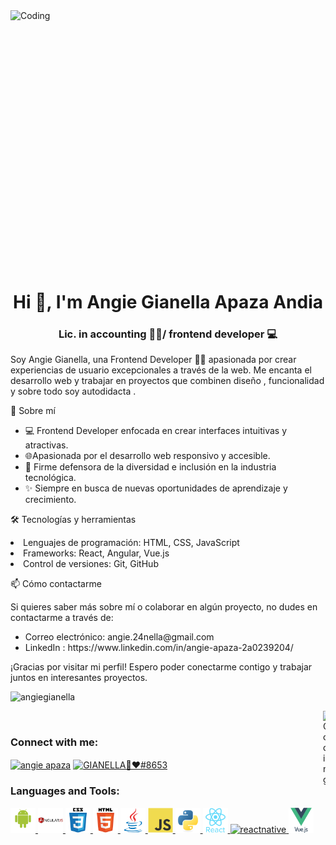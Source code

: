 <img align="right" alt="Coding" src="https://reutersinstitute.politics.ox.ac.uk/sites/default/files/2023-01/midjourney_2.jpg" width="1000" height="450"  img>
<h1 align="center">Hi 👋, I'm Angie Gianella Apaza Andia</h1>
<h3 align="center">Lic. in accounting 👩‍💻/ frontend developer 💻</h3>
<p>Soy Angie Gianella, una Frontend Developer 👩‍💻 apasionada por crear experiencias de usuario excepcionales a través de la web. Me encanta el desarrollo web y trabajar en proyectos que combinen diseño , funcionalidad y sobre todo soy autodidacta .</p>
 <p>🌺 Sobre mí</p>
    <ul>
        <li>💻 Frontend Developer enfocada en crear interfaces intuitivas y atractivas.</li>
        <li>🌐Apasionada por el desarrollo web responsivo y accesible.</li>
        <li>🌈 Firme defensora de la diversidad e inclusión en la industria tecnológica.</li>
        <li>✨ Siempre en busca de nuevas oportunidades de aprendizaje y crecimiento.</li>
    </ul>
    <p>🛠️ Tecnologías y herramientas</p>
    <li>Lenguajes de programación: HTML, CSS, JavaScript</li>
    <li>Frameworks: React, Angular, Vue.js</li>
    <li>Control de versiones: Git, GitHub</li>
    <p>📫 Cómo contactarme</p>
    <p>Si quieres saber más sobre mí o colaborar en algún proyecto, no dudes en contactarme a través de:</p>
    <ul>
        <li>Correo electrónico: angie.24nella@gmail.com</li>
        <li>LinkedIn : https://www.linkedin.com/in/angie-apaza-2a0239204/</li>
    </ul>
    <p>¡Gracias por visitar mi perfil! Espero poder conectarme contigo y trabajar juntos en interesantes proyectos.</p>

<p align="left"> <img src="https://komarev.com/ghpvc/?username=angiegianella&label=Profile%20views&color=0e75b6&style=flat" alt="angiegianella" /> </p>
<img align="right" alt="Coding" src="https://media.giphy.com/media/L1R1tvI9svkIWwpVYr/giphy.gif" width="4
00" frameBorder="0" class="giphy-embed" img>
<p align="left"> <a href="https://twitter.com/" target="blank"><img src="https://img.shields.io/twitter/follow/?logo=twitter&style=for-the-badge" alt="" /></a> </p>

<h3 align="left">Connect with me:</h3>
<p align="left">
<a href="https://linkedin.com/in/angie apaza" target="blank"><img align="center" src="https://raw.githubusercontent.com/rahuldkjain/github-profile-readme-generator/master/src/images/icons/Social/linked-in-alt.svg" alt="angie apaza" height="30" width="40" /></a>
<a href="https://discord.gg/GIANELLA🌹❤#8653" target="blank"><img align="center" src="https://raw.githubusercontent.com/rahuldkjain/github-profile-readme-generator/master/src/images/icons/Social/discord.svg" alt="GIANELLA🌹❤#8653" height="30" width="40" /></a>
</p>

<h3 align="left">Languages and Tools:</h3>
<p align="left"> <a href="https://developer.android.com" target="_blank" rel="noreferrer"> <img src="https://raw.githubusercontent.com/devicons/devicon/master/icons/android/android-original-wordmark.svg" alt="android" width="40" height="40"/> </a> <a href="https://angular.io" target="_blank" rel="noreferrer"> <img src="https://raw.githubusercontent.com/devicons/devicon/master/icons/angularjs/angularjs-original-wordmark.svg" alt="angularjs" width="40" height="40"/> </a> <a href="https://www.w3schools.com/css/" target="_blank" rel="noreferrer"> <img src="https://raw.githubusercontent.com/devicons/devicon/master/icons/css3/css3-original-wordmark.svg" alt="css3" width="40" height="40"/> </a> <a href="https://www.w3.org/html/" target="_blank" rel="noreferrer"> <img src="https://raw.githubusercontent.com/devicons/devicon/master/icons/html5/html5-original-wordmark.svg" alt="html5" width="40" height="40"/> </a> <a href="https://www.java.com" target="_blank" rel="noreferrer"> <img src="https://raw.githubusercontent.com/devicons/devicon/master/icons/java/java-original.svg" alt="java" width="40" height="40"/> </a> <a href="https://developer.mozilla.org/en-US/docs/Web/JavaScript" target="_blank" rel="noreferrer"> <img src="https://raw.githubusercontent.com/devicons/devicon/master/icons/javascript/javascript-original.svg" alt="javascript" width="40" height="40"/> </a> <a href="https://www.python.org" target="_blank" rel="noreferrer"> <img src="https://raw.githubusercontent.com/devicons/devicon/master/icons/python/python-original.svg" alt="python" width="40" height="40"/> </a> <a href="https://reactjs.org/" target="_blank" rel="noreferrer"> <img src="https://raw.githubusercontent.com/devicons/devicon/master/icons/react/react-original-wordmark.svg" alt="react" width="40" height="40"/> </a> <a href="https://reactnative.dev/" target="_blank" rel="noreferrer"> <img src="https://reactnative.dev/img/header_logo.svg" alt="reactnative" width="40" height="40"/> </a> <a href="https://vuejs.org/" target="_blank" rel="noreferrer"> <img src="https://raw.githubusercontent.com/devicons/devicon/master/icons/vuejs/vuejs-original-wordmark.svg" alt="vuejs" width="40" height="40"/> </a> </p>
